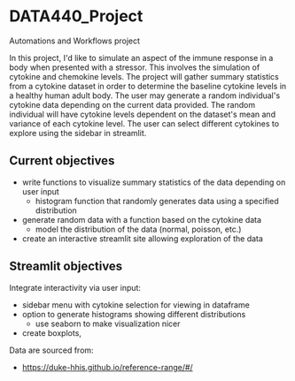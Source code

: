 # DATA440_Project
Automations and Workflows project

In this project, I'd like to simulate an aspect of the immune response in a body when presented with a stressor. This involves the simulation of cytokine and chemokine levels. The project will gather summary statistics from a cytokine dataset in order to determine the baseline cytokine levels in a healthy human adult body. The user may generate a random individual's cytokine data depending on the current data provided. The random individual will have cytokine levels dependent on the dataset's mean and variance of each cytokine level.
The user can select different cytokines to explore using the sidebar in streamlit.

Current objectives
---
- write functions to visualize summary statistics of the data depending on user input
  - histogram function that randomly generates data using a specified distribution
- generate random data with a function based on the cytokine data
  - model the distribution of the data (normal, poisson, etc.)
- create an interactive streamlit site allowing exploration of the data

Streamlit objectives
---
Integrate interactivity via user input:
- sidebar menu with cytokine selection for viewing in dataframe
- option to generate histograms showing different distributions
  - use seaborn to make visualization nicer
- create boxplots,


Data are sourced from:
- https://duke-hhis.github.io/reference-range/#/
